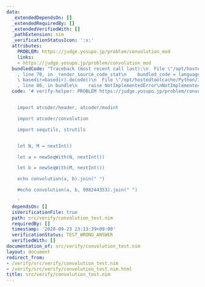 ```yaml
---
data:
  _extendedDependsOn: []
  _extendedRequiredBy: []
  _extendedVerifiedWith: []
  _pathExtension: nim
  _verificationStatusIcon: ':x:'
  attributes:
    PROBLEM: https://judge.yosupo.jp/problem/convolution_mod
    links:
    - https://judge.yosupo.jp/problem/convolution_mod
  bundledCode: "Traceback (most recent call last):\n  File \"/opt/hostedtoolcache/Python/3.8.5/x64/lib/python3.8/site-packages/onlinejudge_verify/documentation/build.py\"\
    , line 70, in _render_source_code_stat\n    bundled_code = language.bundle(stat.path,\
    \ basedir=basedir).decode()\n  File \"/opt/hostedtoolcache/Python/3.8.5/x64/lib/python3.8/site-packages/onlinejudge_verify/languages/nim.py\"\
    , line 86, in bundle\n    raise NotImplementedError\nNotImplementedError\n"
  code: '# verify-helper: PROBLEM https://judge.yosupo.jp/problem/convolution_mod


    import atcoder/header, atcoder/modint

    import atcoder/convolution

    import sequtils, strutils


    let N, M = nextInt()

    let a = newSeqWith(N, nextInt())

    let b = newSeqWith(M, nextInt())

    echo convolution(a, b).join(" ")

    #echo convolution(a, b, 998244353).join(" ")

    '
  dependsOn: []
  isVerificationFile: true
  path: src/verify/convolution_test.nim
  requiredBy: []
  timestamp: '2020-09-23 23:13:39+09:00'
  verificationStatus: TEST_WRONG_ANSWER
  verifiedWith: []
documentation_of: src/verify/convolution_test.nim
layout: document
redirect_from:
- /verify/src/verify/convolution_test.nim
- /verify/src/verify/convolution_test.nim.html
title: src/verify/convolution_test.nim
---
```


